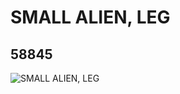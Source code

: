 # SMALL ALIEN, LEG
## 58845
![SMALL ALIEN, LEG](https://lc-www-live-s.legocdn.com/media/bricks/5/2/4501926.jpg)